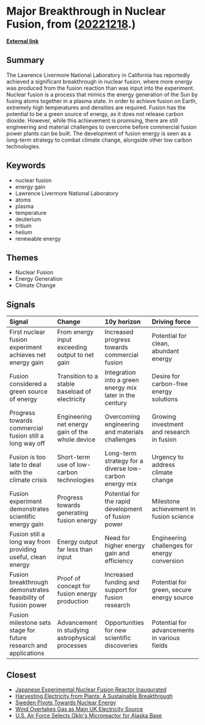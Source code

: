 # __Major Breakthrough in Nuclear Fusion__, from ([20221218](https://kghosh.substack.com/p/20221218).)

__[External link](https://www.sciencemediacentre.org/expert-reaction-to-fusion-announcement-from-the-lawrence-livermore-national-laboratory/)__



## Summary

The Lawrence Livermore National Laboratory in California has reportedly achieved a significant breakthrough in nuclear fusion, where more energy was produced from the fusion reaction than was input into the experiment. Nuclear fusion is a process that mimics the energy generation of the Sun by fusing atoms together in a plasma state. In order to achieve fusion on Earth, extremely high temperatures and densities are required. Fusion has the potential to be a green source of energy, as it does not release carbon dioxide. However, while this achievement is promising, there are still engineering and material challenges to overcome before commercial fusion power plants can be built. The development of fusion energy is seen as a long-term strategy to combat climate change, alongside other low carbon technologies.

## Keywords

* nuclear fusion
* energy gain
* Lawrence Livermore National Laboratory
* atoms
* plasma
* temperature
* deuterium
* tritium
* helium
* renewable energy

## Themes

* Nuclear Fusion
* Energy Generation
* Climate Change

## Signals

| Signal                                                           | Change                                          | 10y horizon                                              | Driving force                                |
|:-----------------------------------------------------------------|:------------------------------------------------|:---------------------------------------------------------|:---------------------------------------------|
| First nuclear fusion experiment achieves net energy gain         | From energy input exceeding output to net gain  | Increased progress towards commercial fusion             | Potential for clean, abundant energy         |
| Fusion considered a green source of energy                       | Transition to a stable baseload of electricity  | Integration into a green energy mix later in the century | Desire for carbon-free energy solutions      |
| Progress towards commercial fusion still a long way off          | Engineering net energy gain of the whole device | Overcoming engineering and materials challenges          | Growing investment and research in fusion    |
| Fusion is too late to deal with the climate crisis               | Short-term use of low-carbon technologies       | Long-term strategy for a diverse low-carbon energy mix   | Urgency to address climate change            |
| Fusion experiment demonstrates scientific energy gain            | Progress towards generating fusion energy       | Potential for the rapid development of fusion power      | Milestone achievement in fusion science      |
| Fusion still a long way from providing useful, clean energy      | Energy output far less than input               | Need for higher energy gain and efficiency               | Engineering challenges for energy conversion |
| Fusion breakthrough demonstrates feasibility of fusion power     | Proof of concept for fusion energy production   | Increased funding and support for fusion research        | Potential for green, secure energy source    |
| Fusion milestone sets stage for future research and applications | Advancement in studying astrophysical processes | Opportunities for new scientific discoveries             | Potential for advancements in various fields |

## Closest

* [Japanese Experimental Nuclear Fusion Reactor Inaugurated](1c46960244111ec5f16e85701a85e602)
* [Harvesting Electricity from Plants: A Sustainable Breakthrough](b84bf2742e851da35bfd23220e697b3c)
* [Sweden Pivots Towards Nuclear Energy](b9666c2bcb5131de1b2411be30bb4b44)
* [Wind Overtakes Gas as Main UK Electricity Source](fb0ad35a700c17919f0e3f303fb7f9b6)
* [U.S. Air Force Selects Oklo's Microreactor for Alaska Base](edbef1e1c31b764b47d554fa131a5ea6)